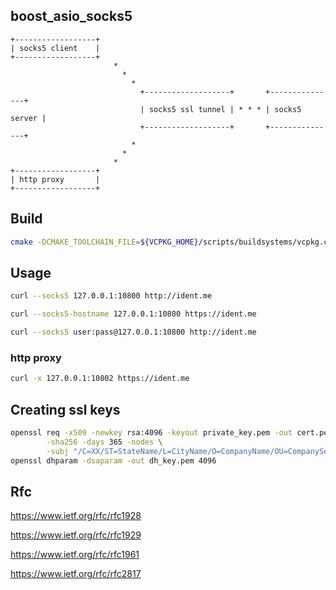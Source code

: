 ## boost_asio_socks5

```
+------------------+
| socks5 client    |
+------------------+   
                       *                       
                         *              
                           *
                             +-------------------+       +---------------+   
                             | socks5 ssl tunnel | * * * | socks5 server |  
                             +-------------------+       +---------------+
                           *
                         *
                       *
+------------------+   
| http proxy       |
+------------------+

```

## Build
```bash
cmake -DCMAKE_TOOLCHAIN_FILE=${VCPKG_HOME}/scripts/buildsystems/vcpkg.cmake -S. -B./build -G Ninja && cmake --build ./build
```

## Usage
```bash 
curl --socks5 127.0.0.1:10800 http://ident.me
```

```bash 
curl --socks5-hostname 127.0.0.1:10800 https://ident.me
```

```bash 
curl --socks5 user:pass@127.0.0.1:10800 http://ident.me
```

### http proxy
```bash 
curl -x 127.0.0.1:10802 https://ident.me
```

## Creating ssl keys
```bash
openssl req -x509 -newkey rsa:4096 -keyout private_key.pem -out cert.pem \
        -sha256 -days 365 -nodes \
        -subj "/C=XX/ST=StateName/L=CityName/O=CompanyName/OU=CompanySectionName/CN=CommonNameOrHostname"
openssl dhparam -dsaparam -out dh_key.pem 4096
```

## Rfc
https://www.ietf.org/rfc/rfc1928

https://www.ietf.org/rfc/rfc1929

https://www.ietf.org/rfc/rfc1961

https://www.ietf.org/rfc/rfc2817